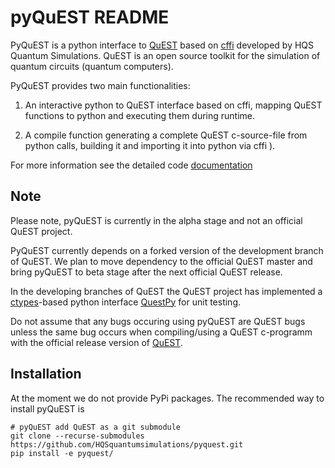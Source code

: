 # pyQuEST README

PyQuEST is a python interface to [QuEST](https://github.com/QuEST-Kit/QuEST) based on [cffi](https://cffi.readthedocs.io/en/latest/index.html) developed by HQS Quantum Simulations. QuEST is an open source toolkit for the simulation of quantum circuits (quantum computers). 

PyQuEST provides two main functionalities:

1. An interactive python to QuEST interface based on cffi, mapping QuEST functions to python and executing them during runtime.

2. A compile function generating a complete QuEST c-source-file from python calls, building it and importing it into python via cffi ).

For more information see the detailed code [documentation](https://pyquest.readthedocs.io/en/latest/)

## Note

Please note, pyQuEST is currently in the alpha stage and not an official QuEST project. 

PyQuEST currently depends on a forked version of the development branch of QuEST. We plan to move dependency to the official QuEST master and bring pyQuEST to beta stage after the next official QuEST release.

In the developing branches of QuEST the QuEST project has implemented a [ctypes](https://docs.python.org/3.6/library/ctypes.html)-based python interface [QuestPy](https://github.com/QuEST-Kit/QuEST/tree/PythonTesting/tests/QuESTPy) for unit testing.

Do not assume that any bugs occuring using pyQuEST are QuEST bugs unless the same bug occurs when compiling/using a QuEST c-programm with the official release version of [QuEST](https://github.com/QuEST-Kit/QuEST).

## Installation

At the moment we do not provide PyPi packages. The recommended way to install pyQuEST is
```shell
# pyQuEST add QuEST as a git submodule
git clone --recurse-submodules https://github.com/HQSquantumsimulations/pyquest.git
pip install -e pyquest/
```
